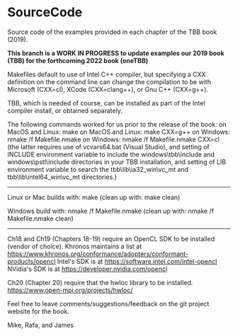 # SourceCode

Source code of the examples provided in each chapter of the TBB book (2019).

**This branch is a WORK IN PROGRESS to update examples our 2019 book (TBB) for the forthcoming 2022 book (oneTBB)**

Makefiles default to use of Intel C++ compiler, but specifying a CXX definition
on the command line can change the compilation to be with Microsoft (CXX=cl),
XCode (CXX=clang++), or Gnu C++ (CXX=g++).

TBB, which is needed of course, can be installed as part of the
Intel compiler install, or obtained separately.

The following commands worked for us prior to the release of the book:
on MacOS and Linux: make
on MacOS and Linux: make CXX=g++
on Windows: nmake /f Makefile.nmake
on Windows: nmake /f Makefile.nmake CXX=cl
(the latter requires use of vcvars64.bat (Visual Studio),
 and setting of INCLUDE environment variable to include
 the windows\tbb\include and windows\pstl\include
 directories in your TBB installation, and setting of
 LIB environment variable to search the
 tbb\lib\ia32_win\vc_mt and tbb\lib\intel64_win\vc_mt
 directories.)

---

Linux or Mac builds with: make
(clean up with: make clean)

Windows build with: nmake /f Makefile.nmake
(clean up with: nmake /f Makefile.nmake clean)

---

Ch18 and Ch19 (Chapters 18-19) require an OpenCL SDK to be installed (vendor of choice).
Khronos maintains a list at https://www.khronos.org/conformance/adopters/conformant-products/opencl
Intel's SDK is at https://software.intel.com/intel-opencl
NVidia's SDK is at https://developer.nvidia.com/opencl

Ch20 (Chapter 20) require that the hwloc library to be installed.
https://www.open-mpi.org/projects/hwloc/

Feel free to leave comments/suggestions/feedback on the git project website for the book.

Mike, Rafa, and James
